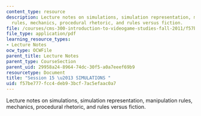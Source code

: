 ```yaml
---
content_type: resource
description: Lecture notes on simulations, simulation representation, manipulation
  rules, mechanics, procedural rhetoric, and rules versus fiction.
file: /courses/cms-300-introduction-to-videogame-studies-fall-2011/f57be777fcc4deb93bcf7ac5efaac0a7_MITCMS_300F11_session_15_a.pdf
file_type: application/pdf
learning_resource_types:
- Lecture Notes
ocw_type: OCWFile
parent_title: Lecture Notes
parent_type: CourseSection
parent_uid: 29958a24-8964-74dc-30f5-a0a7eeef69b9
resourcetype: Document
title: "Session 15 \u2013 SIMULATIONS "
uid: f57be777-fcc4-deb9-3bcf-7ac5efaac0a7
---
```

Lecture notes on simulations, simulation representation, manipulation rules, mechanics, procedural rhetoric, and rules versus fiction.

